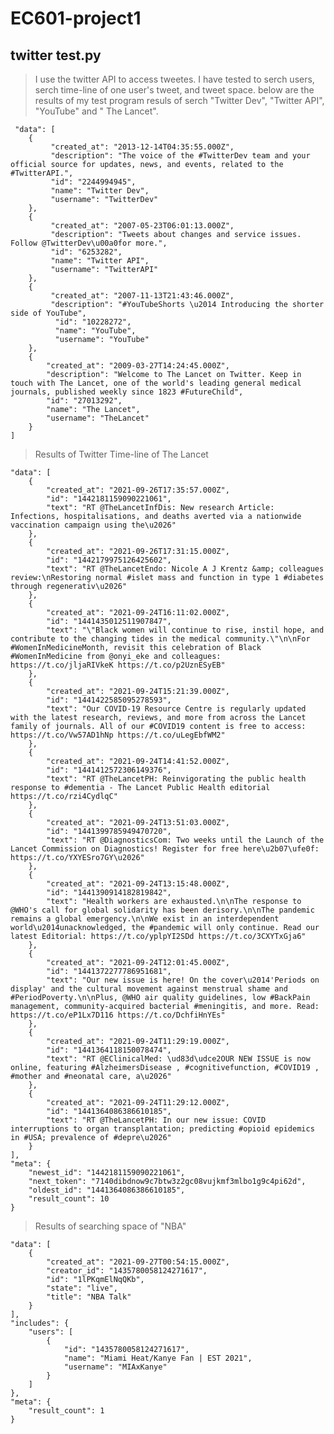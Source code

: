 # EC601-project1

## twitter  test.py
> I use the twitter API to access tweetes. I have tested to serch users, serch time-line of one user's tweet, and tweet space. 
> below are the results of my test program
> resuls of serch "Twitter Dev", "Twitter API", "YouTube" and " The Lancet". 

     "data": [
        {
             "created_at": "2013-12-14T04:35:55.000Z",
             "description": "The voice of the #TwitterDev team and your official source for updates, news, and events, related to the #TwitterAPI.",
             "id": "2244994945",
             "name": "Twitter Dev",
             "username": "TwitterDev"
        },
        {
             "created_at": "2007-05-23T06:01:13.000Z",
             "description": "Tweets about changes and service issues. Follow @TwitterDev\u00a0for more.",
             "id": "6253282",
             "name": "Twitter API",
             "username": "TwitterAPI"
        },
        {
             "created_at": "2007-11-13T21:43:46.000Z",
             "description": "#YouTubeShorts \u2014 Introducing the shorter side of YouTube",
              "id": "10228272",
              "name": "YouTube",
              "username": "YouTube"
        },
        {
            "created_at": "2009-03-27T14:24:45.000Z",
            "description": "Welcome to The Lancet on Twitter. Keep in touch with The Lancet, one of the world's leading general medical journals, published weekly since 1823 #FutureChild",
            "id": "27013292",
            "name": "The Lancet",
            "username": "TheLancet"
        }
    ]

> Results of Twitter Time-line of The Lancet

    "data": [
        {
            "created_at": "2021-09-26T17:35:57.000Z",
            "id": "1442181159090221061",
            "text": "RT @TheLancetInfDis: New research Article: Infections, hospitalisations, and deaths averted via a nationwide vaccination campaign using the\u2026"
        },
        {
            "created_at": "2021-09-26T17:31:15.000Z",
            "id": "1442179975126425602",
            "text": "RT @TheLancetEndo: Nicole A J Krentz &amp; colleagues review:\nRestoring normal #islet mass and function in type 1 #diabetes through regenerativ\u2026"
        },
        {
            "created_at": "2021-09-24T16:11:02.000Z",
            "id": "1441435012511907847",
            "text": "\"Black women will continue to rise, instil hope, and contribute to the changing tides in the medical community.\"\n\nFor #WomenInMedicineMonth, revisit this celebration of Black #WomenInMedicine from @onyi_eke and colleagues: https://t.co/jljaRIVkeK https://t.co/p2UznESyEB"
        },
        {
            "created_at": "2021-09-24T15:21:39.000Z",
            "id": "1441422585095278593",
            "text": "Our COVID-19 Resource Centre is regularly updated with the latest research, reviews, and more from across the Lancet family of journals. All of our #COVID19 content is free to access: https://t.co/Vw57AD1hNp https://t.co/uLegEbfWM2"
        },
        {
            "created_at": "2021-09-24T14:41:52.000Z",
            "id": "1441412572306149376",
            "text": "RT @TheLancetPH: Reinvigorating the public health response to #dementia - The Lancet Public Health editorial  https://t.co/rzi4CydlqC"
        },
        {
            "created_at": "2021-09-24T13:51:03.000Z",
            "id": "1441399785949470720",
            "text": "RT @DiagnosticsCom: Two weeks until the Launch of the Lancet Commission on Diagnostics! Register for free here\u2b07\ufe0f: https://t.co/YXYESro7GY\u2026"
        },
        {
            "created_at": "2021-09-24T13:15:48.000Z",
            "id": "1441390914182819842",
            "text": "Health workers are exhausted.\n\nThe response to @WHO's call for global solidarity has been derisory.\n\nThe pandemic remains a global emergency.\n\nWe exist in an interdependent world\u2014unacknowledged, the #pandemic will only continue. Read our latest Editorial: https://t.co/yplpYI2SDd https://t.co/3CXYTxGja6"
        },
        {
            "created_at": "2021-09-24T12:01:45.000Z",
            "id": "1441372277786951681",
            "text": "Our new issue is here! On the cover\u2014'Periods on display' and the cultural movement against menstrual shame and #PeriodPoverty.\n\nPlus, @WHO air quality guidelines, low #BackPain management, community-acquired bacterial #meningitis, and more. Read: https://t.co/eP1Lx7D116 https://t.co/DchfiHnYEs"
        },
        {
            "created_at": "2021-09-24T11:29:19.000Z",
            "id": "1441364118150078474",
            "text": "RT @EClinicalMed: \ud83d\udce2OUR NEW ISSUE is now online, featuring #AlzheimersDisease , #cognitivefunction, #COVID19 , #mother and #neonatal care, a\u2026"
        },
        {
            "created_at": "2021-09-24T11:29:12.000Z",
            "id": "1441364086386610185",
            "text": "RT @TheLancetPH: In our new issue: COVID interruptions to organ transplantation; predicting #opioid epidemics in #USA; prevalence of #depre\u2026"
        }
    ],
    "meta": {
        "newest_id": "1442181159090221061",
        "next_token": "7140dibdnow9c7btw3z2gc08vujkmf3mlbo1g9c4pi62d",
        "oldest_id": "1441364086386610185",
        "result_count": 10
    }

> Results of searching space of "NBA"

    "data": [
        {
            "created_at": "2021-09-27T00:54:15.000Z",
            "creator_id": "1435780058124271617",
            "id": "1lPKqmElNqQKb",
            "state": "live",
            "title": "NBA Talk"
        }
    ],
    "includes": {
        "users": [
            {
                "id": "1435780058124271617",
                "name": "Miami Heat/Kanye Fan | EST 2021",
                "username": "MIAxKanye"
            }
        ]
    },
    "meta": {
        "result_count": 1
    }


